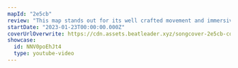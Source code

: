 ```yaml
---
mapId: "2e5cb"
review: "This map stands out for its well crafted movement and immersive V3 lightshow! With its engaging patterns and accessible full spread, this map can be enjoyed by everybody!"
startDate: "2023-01-23T00:00:00.000Z"
coverUrlOverwrite: https://cdn.assets.beatleader.xyz/songcover-2e5cb-cover.jpg
showcase:
  id: NNV0poEhJt4
  type: youtube-video
---
```

